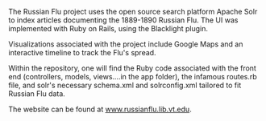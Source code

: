 The Russian Flu project uses the open source search platform Apache Solr to index articles documenting the 1889-1890 Russian Flu.  The UI was implemented with Ruby on Rails, using the Blacklight plugin.  


Visualizations associated with the project include Google Maps and an interactive timeline to track the Flu's spread.

Within the repository, one will find the Ruby code associated with the front end (controllers, models, views....in the app folder), the infamous routes.rb file, and solr's necessary schema.xml and solrconfig.xml tailored to fit Russian Flu data.


The website can be found at www.russianflu.lib.vt.edu.  
